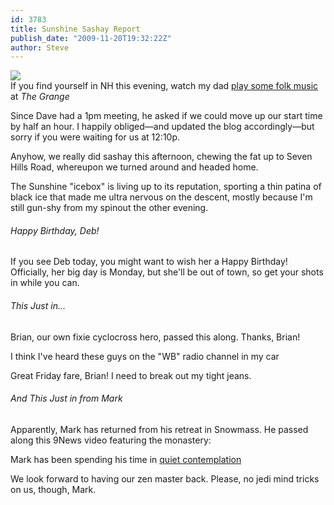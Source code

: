 ```yaml
---
id: 3783
title: Sunshine Sashay Report
publish_date: "2009-11-20T19:32:22Z"
author: Steve
---
```

[![](http://www.flagstafffrenzy.org/wp-content/uploads/2009/11/loftatthegrange.jpeg)](http://www.meetup.com/4-Seasons-Hiking-Group/calendar/11873479/)  
If you find yourself in NH this evening, watch my dad [play some folk music](http://www.meetup.com/4-Seasons-Hiking-Group/calendar/11873479/) at _The Grange_

Since Dave had a 1pm meeting, he asked if we could move up our start time by half an hour. I happily obliged—and updated the blog accordingly—but sorry if you were waiting for us at 12:10p.

Anyhow, we really did sashay this afternoon, chewing the fat up to Seven Hills Road, whereupon we turned around and headed home.

The Sunshine "icebox" is living up to its reputation, sporting a thin patina of black ice that made me ultra nervous on the descent, mostly because I'm still gun-shy from my spinout the other evening.

###### Happy Birthday, Deb!

If you see Deb today, you might want to wish her a Happy Birthday! Officially, her big day is Monday, but she'll be out of town, so get your shots in while you can.

###### This Just in...

Brian, our own fixie cyclocross hero, passed this along. Thanks, Brian!

  
I think I've heard these guys on the "WB" radio channel in my car

Great Friday fare, Brian! I need to break out my tight jeans.

###### And This Just in from Mark

Apparently, Mark has returned from his retreat in Snowmass. He passed along this 9News video featuring the monastery:

  
Mark has been spending his time in [quiet contemplation](http://www.9news.com/news/article.aspx?storyid=124444&provider=top)

We look forward to having our zen master back. Please, no jedi mind tricks on us, though, Mark.
